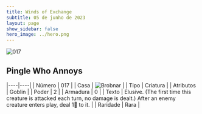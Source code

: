 ```yaml
---
title: Winds of Exchange
subtitle: 05 de junho de 2023
layout: page
show_sidebar: false
hero_image: ../hero.png
---
```


![017](https://mastervault-storage-prod.s3.amazonaws.com/media/card_front/en/600_017_8fb066e7e82b_en.png)


## Pingle Who Annoys

|----|----|
| Número | 017 |
| Casa | ![Brobnar](https://archonarcana.com/images/thumb/e/e0/Brobnar.png/22px-Brobnar.png "Brobnar") |
| Tipo | Criatura |
| Atributos | Goblin |
| Poder | 2 |
| Armadura | 0 |
| Texto | Elusive. (The first time this creature is attacked each turn, no damage is dealt.) After an enemy creature enters play, deal 1 to it.  |
| Raridade | Rara |
